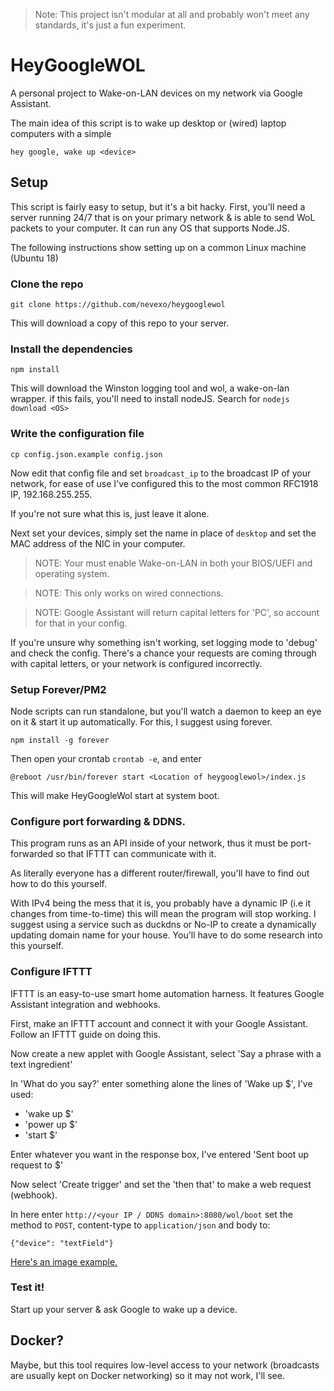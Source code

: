 > Note: This project isn't modular at all and probably won't meet any standards, it's just a fun experiment.
# HeyGoogleWOL
A personal project to Wake-on-LAN devices on my network via Google Assistant.

The main idea of this script is to wake up desktop or (wired) laptop computers with a simple

`hey google, wake up <device>`

## Setup

This script is fairly easy to setup, but it's a bit hacky.
First, you'll need a server running 24/7 that is on your primary network & is able to send WoL packets to your computer. It can run
any OS that supports Node.JS.

The following instructions show setting up on a common Linux machine (Ubuntu 18)

### Clone the repo

`git clone https://github.com/nevexo/heygooglewol`

This will download a copy of this repo to your server.

### Install the dependencies

`npm install`

This will download the Winston logging tool and wol, a wake-on-lan wrapper.
if this fails, you'll need to install nodeJS. Search for `nodejs download <OS>`

### Write the configuration file

`cp config.json.example config.json`

Now edit that config file and set `broadcast_ip` to the broadcast IP of your network, 
for ease of use I've configured this to the most common RFC1918 IP, 192.168.255.255. 

If you're not sure what this is, just leave it alone.

Next set your devices, simply set the name in place of `desktop` and set the MAC address of
the NIC in your computer. 

> NOTE: Your must enable Wake-on-LAN in both your BIOS/UEFI and operating system.

> NOTE: This only works on wired connections. 

> NOTE: Google Assistant will return capital letters for 'PC', so account for that in your config.

If you're unsure why something isn't working, set logging mode to 'debug' and check the config.
There's a chance your requests are coming through with capital letters, or your network is configured incorrectly.

### Setup Forever/PM2

Node scripts can run standalone, but you'll watch a daemon to keep an eye on it & start it up automatically.
For this, I suggest using forever.

`npm install -g forever`

Then open your crontab `crontab -e`, and enter 

`@reboot /usr/bin/forever start <Location of heygooglewol>/index.js`

This will make HeyGoogleWol start at system boot.

### Configure port forwarding & DDNS.

This program runs as an API inside of your network, thus it must be port-forwarded so that IFTTT
can communicate with it.

As literally everyone has a different router/firewall, you'll have to find out how to do this yourself.

With IPv4 being the mess that it is, you probably have a dynamic IP (i.e it changes from time-to-time)
this will mean the program will stop working. I suggest using a service such as duckdns or No-IP to create a dynamically
updating domain name for your house. You'll have to do some research into this yourself.

### Configure IFTTT

IFTTT is an easy-to-use smart home automation harness. It features Google Assistant integration and webhooks.

First, make an IFTTT account and connect it with your Google Assistant. Follow an IFTTT guide on doing this.

Now create a new applet with Google Assistant, select 'Say a phrase with a text ingredient'

In 'What do you say?' enter something alone the lines of 'Wake up $', I've used:

- 'wake up $'
- 'power up $'
- 'start $'

Enter whatever you want in the response box, I've entered 'Sent boot up request to $'

Now select 'Create trigger' and set the 'then that' to make a web request (webhook).

In here enter `http://<your IP / DDNS domain>:8080/wol/boot` set the method to `POST`,
content-type to `application/json` and body to:

`{"device": "textField"}`

[Here's an image example.](https://imgur.com/a/2LaL3K8 )

### Test it!

Start up your server & ask Google to wake up a device.

## Docker?

Maybe, but this tool requires low-level access to your network (broadcasts are usually kept on Docker networking)
so it may not work, I'll see.